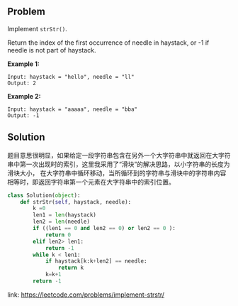 ## Problem

Implement `strStr()`.

Return the index of the first occurrence of needle in haystack, or -1 if needle is not part of haystack.

**Example 1:**
```
Input: haystack = "hello", needle = "ll"
Output: 2
```
**Example 2:**
```
Input: haystack = "aaaaa", needle = "bba"
Output: -1
```

## Solution

题目意思很明显，如果给定一段字符串包含在另外一个大字符串中就返回在大字符串中第一次出现时的索引，这里我采用了“滑块”的解决思路，以小字符串的长度为滑块大小，
在大字符串中循环移动，当所循环到的字符串与滑块中的字符串内容相等时，即返回字符串第一个元素在大字符串中的索引位置。

```python
class Solution(object):
    def strStr(self, haystack, needle):
        k =0
        len1 = len(haystack)
        len2 = len(needle)
        if ((len1 == 0 and len2 == 0) or len2 == 0 ):
            return 0
        elif len2> len1:
            return -1
        while k < len1:
            if haystack[k:k+len2] == needle:
                return k
            k=k+1
        return -1

```

link: https://leetcode.com/problems/implement-strstr/


